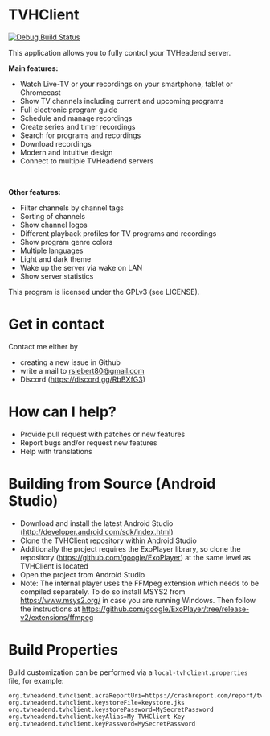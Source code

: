 # TVHClient

[![Debug Build Status](https://github.com/rsiebert/TVHClient/workflows/Debug%20Build/badge.svg)](https://github.com/rsiebert/TVHClient/actions)

This application allows you to fully control your TVHeadend server. 

<b>Main features:</b>
* Watch Live-TV or your recordings on your smartphone, tablet or Chromecast
* Show TV channels including current and upcoming programs
* Full electronic program guide
* Schedule and manage recordings
* Create series and timer recordings
* Search for programs and recordings
* Download recordings
* Modern and intuitive design
* Connect to multiple TVHeadend servers
<br />

<b>Other features:</b>
* Filter channels by channel tags
* Sorting of channels
* Show channel logos
* Different playback profiles for TV programs and recordings
* Show program genre colors
* Multiple languages
* Light and dark theme
* Wake up the server via wake on LAN
* Show server statistics

This program is licensed under the GPLv3 (see LICENSE).

# Get in contact

Contact me either by
* creating a new issue in Github
* write a mail to rsiebert80@gmail.com
* Discord (https://discord.gg/RbBXfG3)

# How can I help?
    
* Provide pull request with patches or new features
* Report bugs and/or request new features
* Help with translations

# Building from Source (Android Studio)

* Download and install the latest Android Studio (http://developer.android.com/sdk/index.html)
* Clone the TVHClient repository within Android Studio
* Additionally the project requires the ExoPlayer library, so clone the repository (https://github.com/google/ExoPlayer) at the same level as TVHClient is located
* Open the project from Android Studio
* Note: The internal player uses the FFMpeg extension which needs to be compiled separately. To do so install MSYS2 from https://www.msys2.org/ in case you are running Windows. Then follow the instructions at https://github.com/google/ExoPlayer/tree/release-v2/extensions/ffmpeg

# Build Properties

Build customization can be performed via a `local-tvhclient.properties` file, for example:

    org.tvheadend.tvhclient.acraReportUri=https://crashreport.com/report/tvhclient
    org.tvheadend.tvhclient.keystoreFile=keystore.jks
    org.tvheadend.tvhclient.keystorePassword=MySecretPassword
    org.tvheadend.tvhclient.keyAlias=My TVHClient Key
    org.tvheadend.tvhclient.keyPassword=MySecretPassword
